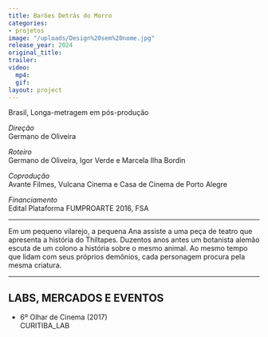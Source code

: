 ```yaml
---
title: Barões Detrás do Morro
categories:
- projetos
image: "/uploads/Design%20sem%20nome.jpg"
release_year: 2024
original_title: 
trailer: 
video:
  mp4: 
  gif: 
layout: project
---
```


Brasil, Longa-metragem em pós-produção

*Direção*\
Germano de Oliveira

*Roteiro*\
Germano de Oliveira, Igor Verde e Marcela Ilha Bordin

*Coprodução*\
Avante Filmes, Vulcana Cinema e Casa de Cinema de Porto Alegre

*Financiamento*\
Edital Plataforma FUMPROARTE 2016, FSA

---

Em um pequeno vilarejo, a pequena Ana assiste a uma peça de teatro que apresenta a história do Thiltapes. Duzentos anos antes um botanista alemão escuta de um colono a história sobre o mesmo animal. Ao mesmo tempo que lidam com seus próprios demônios, cada personagem procura pela mesma criatura.

---

## LABS, MERCADOS E EVENTOS

* 6º Olhar de Cinema (2017)\
  CURITIBA_LAB